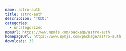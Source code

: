 ```yaml
---
name: astro-auth
title: astro-auth
description: "TODO:"
categories:
  - uncategorized
npmUrl: https://www.npmjs.com/package/astro-auth
homepageUrl: https://www.npmjs.com/package/astro-auth
downloads: 35
---
```

